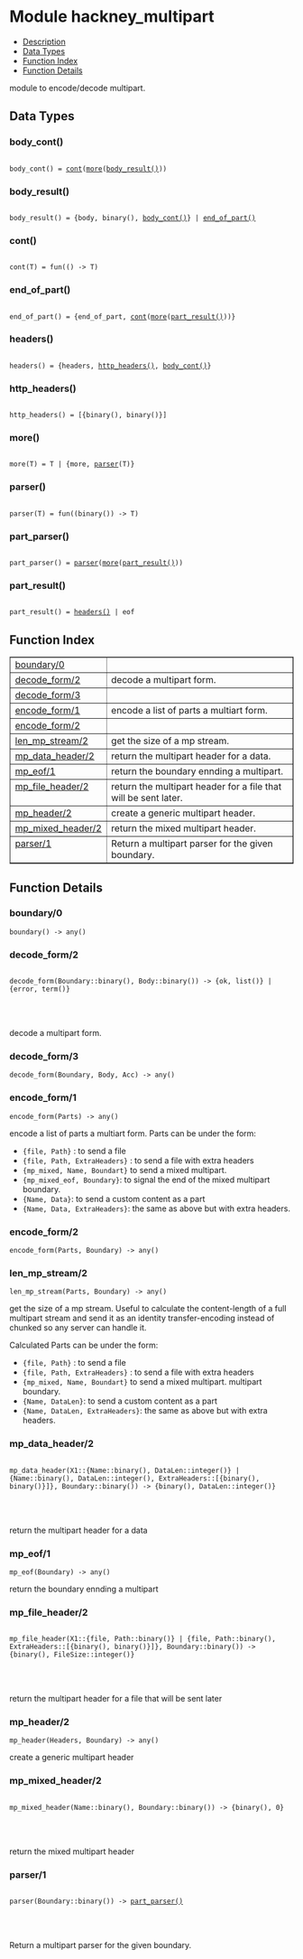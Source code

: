 

# Module hackney_multipart #
* [Description](#description)
* [Data Types](#types)
* [Function Index](#index)
* [Function Details](#functions)


module to encode/decode multipart.


<a name="types"></a>

## Data Types ##




### <a name="type-body_cont">body_cont()</a> ###



<pre><code>
body_cont() = <a href="#type-cont">cont</a>(<a href="#type-more">more</a>(<a href="#type-body_result">body_result()</a>))
</code></pre>





### <a name="type-body_result">body_result()</a> ###



<pre><code>
body_result() = {body, binary(), <a href="#type-body_cont">body_cont()</a>} | <a href="#type-end_of_part">end_of_part()</a>
</code></pre>





### <a name="type-cont">cont()</a> ###



<pre><code>
cont(T) = fun(() -&gt; T)
</code></pre>





### <a name="type-end_of_part">end_of_part()</a> ###



<pre><code>
end_of_part() = {end_of_part, <a href="#type-cont">cont</a>(<a href="#type-more">more</a>(<a href="#type-part_result">part_result()</a>))}
</code></pre>





### <a name="type-headers">headers()</a> ###



<pre><code>
headers() = {headers, <a href="#type-http_headers">http_headers()</a>, <a href="#type-body_cont">body_cont()</a>}
</code></pre>





### <a name="type-http_headers">http_headers()</a> ###



<pre><code>
http_headers() = [{binary(), binary()}]
</code></pre>





### <a name="type-more">more()</a> ###



<pre><code>
more(T) = T | {more, <a href="#type-parser">parser</a>(T)}
</code></pre>





### <a name="type-parser">parser()</a> ###



<pre><code>
parser(T) = fun((binary()) -&gt; T)
</code></pre>





### <a name="type-part_parser">part_parser()</a> ###



<pre><code>
part_parser() = <a href="#type-parser">parser</a>(<a href="#type-more">more</a>(<a href="#type-part_result">part_result()</a>))
</code></pre>





### <a name="type-part_result">part_result()</a> ###



<pre><code>
part_result() = <a href="#type-headers">headers()</a> | eof
</code></pre>


<a name="index"></a>

## Function Index ##


<table width="100%" border="1" cellspacing="0" cellpadding="2" summary="function index"><tr><td valign="top"><a href="#boundary-0">boundary/0</a></td><td></td></tr><tr><td valign="top"><a href="#decode_form-2">decode_form/2</a></td><td>decode a multipart form.</td></tr><tr><td valign="top"><a href="#decode_form-3">decode_form/3</a></td><td></td></tr><tr><td valign="top"><a href="#encode_form-1">encode_form/1</a></td><td>encode a list of parts a multiart form.</td></tr><tr><td valign="top"><a href="#encode_form-2">encode_form/2</a></td><td></td></tr><tr><td valign="top"><a href="#len_mp_stream-2">len_mp_stream/2</a></td><td>get the size of a mp stream.</td></tr><tr><td valign="top"><a href="#mp_data_header-2">mp_data_header/2</a></td><td>return the multipart header for a data.</td></tr><tr><td valign="top"><a href="#mp_eof-1">mp_eof/1</a></td><td>return the boundary ennding a multipart.</td></tr><tr><td valign="top"><a href="#mp_file_header-2">mp_file_header/2</a></td><td>return the multipart header for a file that will be sent later.</td></tr><tr><td valign="top"><a href="#mp_header-2">mp_header/2</a></td><td>create a generic multipart header.</td></tr><tr><td valign="top"><a href="#mp_mixed_header-2">mp_mixed_header/2</a></td><td>return the mixed multipart header.</td></tr><tr><td valign="top"><a href="#parser-1">parser/1</a></td><td>Return a multipart parser for the given boundary.</td></tr></table>


<a name="functions"></a>

## Function Details ##

<a name="boundary-0"></a>

### boundary/0 ###

`boundary() -> any()`


<a name="decode_form-2"></a>

### decode_form/2 ###


<pre><code>
decode_form(Boundary::binary(), Body::binary()) -&gt; {ok, list()} | {error, term()}
</code></pre>

<br></br>


decode a multipart form.
<a name="decode_form-3"></a>

### decode_form/3 ###

`decode_form(Boundary, Body, Acc) -> any()`


<a name="encode_form-1"></a>

### encode_form/1 ###

`encode_form(Parts) -> any()`

encode a list of parts a multiart form.
Parts can be under the form:
- `{file, Path}` : to send a file
- `{file, Path, ExtraHeaders}` : to send a file with extra headers
- `{mp_mixed, Name, Boundart}` to send a mixed multipart.
- `{mp_mixed_eof, Boundary}`: to signal the end of the mixed
multipart boundary.
- `{Name, Data}`: to send a custom content as a part
- `{Name, Data, ExtraHeaders}`: the same as above but with extra
headers.
<a name="encode_form-2"></a>

### encode_form/2 ###

`encode_form(Parts, Boundary) -> any()`


<a name="len_mp_stream-2"></a>

### len_mp_stream/2 ###

`len_mp_stream(Parts, Boundary) -> any()`


get the size of a mp stream. Useful to calculate the
content-length of a full multipart stream and send it as an identity
transfer-encoding instead of chunked so any server can handle it.


Calculated Parts can be under the form:
- `{file, Path}` : to send a file
- `{file, Path, ExtraHeaders}` : to send a file with extra headers
- `{mp_mixed, Name, Boundart}` to send a mixed multipart.
multipart boundary.
- `{Name, DataLen}`: to send a custom content as a part
- `{Name, DataLen, ExtraHeaders}`: the same as above but with extra
headers.
<a name="mp_data_header-2"></a>

### mp_data_header/2 ###


<pre><code>
mp_data_header(X1::{Name::binary(), DataLen::integer()} | {Name::binary(), DataLen::integer(), ExtraHeaders::[{binary(), binary()}]}, Boundary::binary()) -&gt; {binary(), DataLen::integer()}
</code></pre>

<br></br>


return the multipart header for a data
<a name="mp_eof-1"></a>

### mp_eof/1 ###

`mp_eof(Boundary) -> any()`

return the boundary ennding a multipart
<a name="mp_file_header-2"></a>

### mp_file_header/2 ###


<pre><code>
mp_file_header(X1::{file, Path::binary()} | {file, Path::binary(), ExtraHeaders::[{binary(), binary()}]}, Boundary::binary()) -&gt; {binary(), FileSize::integer()}
</code></pre>

<br></br>


return the multipart header for a file that will be sent later
<a name="mp_header-2"></a>

### mp_header/2 ###

`mp_header(Headers, Boundary) -> any()`

create a generic multipart header
<a name="mp_mixed_header-2"></a>

### mp_mixed_header/2 ###


<pre><code>
mp_mixed_header(Name::binary(), Boundary::binary()) -&gt; {binary(), 0}
</code></pre>

<br></br>


return the mixed multipart header
<a name="parser-1"></a>

### parser/1 ###


<pre><code>
parser(Boundary::binary()) -&gt; <a href="#type-part_parser">part_parser()</a>
</code></pre>

<br></br>


Return a multipart parser for the given boundary.
